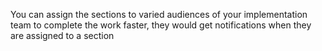 You can assign the sections to varied audiences of your implementation team to complete the work faster, they would get notifications when they are assigned to a section